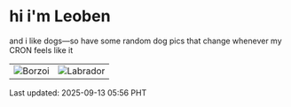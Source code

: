 # hi i'm Leoben

and i like dogs—so have some random dog pics that change whenever my CRON feels like it

|  |  |
|--------|----------|
| ![Borzoi](https://random-dog-vercel.vercel.app/api/random-borzoi?v=1757714180) | ![Labrador](https://random-dog-vercel.vercel.app/api/random-labrador?v=1757714180) |

Last updated: 2025-09-13 05:56 PHT
